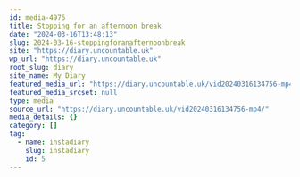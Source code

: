 ```yaml
---
id: media-4976
title: Stopping for an afternoon break
date: "2024-03-16T13:48:13"
slug: 2024-03-16-stoppingforanafternoonbreak
site: "https://diary.uncountable.uk"
wp_url: "https://diary.uncountable.uk"
root_slug: diary
site_name: My Diary
featured_media_url: "https://diary.uncountable.uk/vid20240316134756-mp4/"
featured_media_srcset: null
type: media
source_url: "https://diary.uncountable.uk/vid20240316134756-mp4/"
media_details: {}
category: []
tag:
  - name: instadiary
    slug: instadiary
    id: 5
---
```


